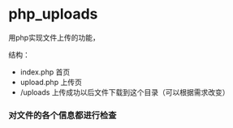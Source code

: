 # php_uploads

用php实现文件上传的功能，

结构：
* index.php  首页
* upload.php  上传页
* /uploads   上传成功以后文件下载到这个目录（可以根据需求改变）

###  对文件的各个信息都进行检查
